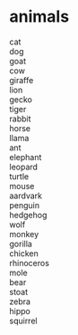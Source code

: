 # animals
cat  
dog  
goat  
cow  
giraffe  
lion  
gecko  
tiger  
rabbit  
horse  
llama  
ant  
elephant  
leopard  
turtle  
mouse  
aardvark  
penguin  
hedgehog  
wolf  
monkey  
gorilla  
chicken  
rhinoceros  
mole  
bear  
stoat  
zebra  
hippo  
squirrel  
